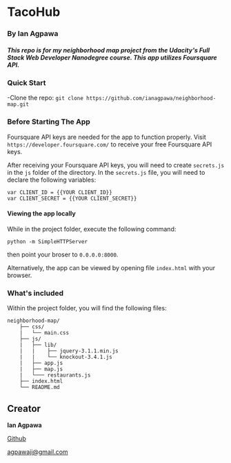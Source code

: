 # TacoHub
### By Ian Agpawa
##### This repo is for my neighborhood map project from the Udacity's Full Stack Web Developer Nanodegree course.  This app utilizes Foursquare API.  


### Quick Start
-Clone the repo: `git clone https://github.com/ianagpawa/neighborhood-map.git`


### Before Starting The App
Foursquare API keys are needed for the app to function properly.  Visit `https://developer.foursquare.com/` to receive your free Foursquare API keys.  

After receiving your Foursquare API keys, you will need to create `secrets.js` in the `js` folder of the directory.  In the `secrets.js` file, you will need to declare the following variables:
```
var CLIENT_ID = {{YOUR CLIENT_ID}}
var CLIENT_SECRET = {{YOUR CLIENT_SECRET}}

```

#### Viewing the app locally
While in the project folder, execute the following command:
```
python -m SimpleHTTPServer
```
then point your broser to `0.0.0.0:8000`.

Alternatively, the app can be viewed by opening file `index.html` with your browser.  

### What's included
Within the project folder, you will find the following files:

```
neighborhood-map/
    ├── css/
    |   └── main.css
    ├── js/
    |   ├── lib/
    |   |    ├── jquery-3.1.1.min.js
    |   |    └── knockout-3.4.1.js
    |   ├── app.js
    |   ├── map.js
    |   └─── restaurants.js
    ├── index.html
    └── README.md
```

## Creator

**Ian Agpawa**


[Github](https://github.com/ianagpawa)

 agpawaji@gmail.com
